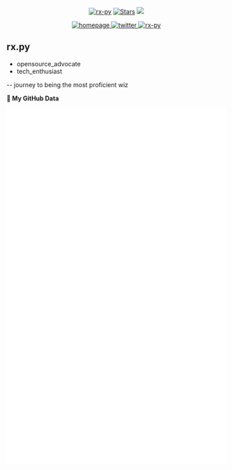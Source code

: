 <p align="center"> 
    <a href="https://github.com/rx-py"><img alt="rx-py" src="https://komarev.com/ghpvc/?username=rx-py"></a>
    <a href="https://github.com/rx-py?tab=repositories"><img alt="Stars" src="https://img.shields.io/github/stars/rx-py"></a>
    <a href="https://twitter.com/rx__py"> <img src="https://img.shields.io/twitter/url?url=https%3A%2F%2Ftwitter.com%2Frx__py&style=social&logo=twitter&logoColor=purple&label=twitter&labelColor=rgb(128%2C0%2C64)&color=%23800040"/></a>
</p> 

<p align="center"> 
  <a href="https://rx-py.github.io/">
    <img alt="homepage" width="30px" src="https://simpleicons.org/icons/homeassistantcommunitystore.svg" />
  </a>
  <a href="https://twitter.com/rx__py">
    <img alt="twitter" width="30px" src="https://simpleicons.org/icons/twitter.svg" />
  </a>
  <a href="https://dev.to/rx-py" target="blank">
    <img src="https://cdn.jsdelivr.net/npm/simple-icons@3.0.1/icons/dev-dot-to.svg" alt="rx-py" height="30" width="30" />
  </a>
  </p>

## rx.py
- opensource_advocate
- tech_enthusiast

-- journey to being the most proficient wiz




** My GitHub Data** 
<!-- ![Metrics](https://metrics.lecoq.io/rx-py) -->
![Metrics](https://github.com/rx-py/rx-py/blob/main/github-metrics.svg)
